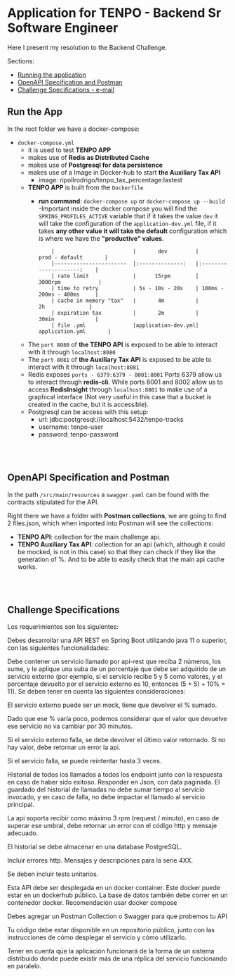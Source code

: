 # Application for TENPO - Backend Sr Software Engineer

Here I present my resolution to the Backend Challenge.

Sections:
- [Running the application](#run-the-app)
- [OpenAPI Specification and Postman](#openapi-specification-and-postman)
- [Challenge Specifications - e-mail](#challenge-specifications)

## Run the App

In the root folder we have a docker-compose:
- `docker-compose.yml`
    - it is used to test **TENPO APP**
    - makes use of **Redis as Distributed Cache**
    - makes use of **Postgresql for data persistence**
    - makes use of a Image in Docker-hub to start **the Auxiliary Tax API**
        - image: ripollrodrigo/tenpo_tax_percentage:lastest
    - **TENPO APP** is built from the `Dockerfile`
      - **run command**: `docker-compose up` or `docker-compose up --build`
        -Important inside the docker compose you will find the `SPRING_PROFILES_ACTIVE` variable that if it takes 
         the value `dev` it will take the configuration of the `application-dev.yml` file, if it takes **any other value 
         it will take the default** configuration which is where we have the **"productive" values**.

          ```
              |                       	|       dev      	|      prod - default       |
              |-----------------------	|:--------------:	|:---------------------:	|
              | rate limit            	|      15rpm     	|        3000rpm        	|
              | time to retry         	| 5s - 10s - 20s 	| 100ms - 200ms - 400ms 	|
              | cache in memory "tax" 	|       4m       	|           2h          	|
              | expiration tax        	|       2m       	|         30min         	|
              | file .yml             	|application-dev.yml|     application.yml     	|

    - The `port 8080` of **the TENPO API** is exposed to be able to interact with it through `localhost:8080`
    - The `port 8081` of **the Auxiliary Tax API** is exposed to be able to interact with it through `localhost:8081`
    - Redis exposes `ports - 6379:6379 - 8001:8001` Ports 6379 allow us to interact through **redis-cli**. While ports 8001 and 8002 allow us to access **RedisInsight** through `localhost:8001` to make use of a graphical interface (Not very useful in this case that a bucket is created in the cache, but it is accessible).
    - Postgresql can be access with this setup:
        - url: jdbc:postgresql://localhost:5432/tenpo-tracks
        - username: tenpo-user
        - password: tenpo-password

<br><br>
## OpenAPI Specification and Postman

In the path `/src/main/resources` a `swagger.yaml` can be found with the contracts stipulated for the API.

Right there we have a folder with **Postman collections**, we are going to find 2 files.json, which when imported into Postman will see the collections:
- **TENPO API**: collection for the main challenge api.
- **TENPO Auxiliary Tax API**: collection for an api (which, although it could be mocked, is not in this case) so that they can check if they like the generation of %. And to be able to easily check that the main api cache works.

<br><br>
## Challenge Specifications

Los requerimientos son los siguientes:

Debes desarrollar una API REST en Spring Boot utilizando java 11 o superior, con las siguientes funcionalidades:

Debe contener un servicio llamado por api-rest que reciba 2 números, los sume, y le aplique una suba de un porcentaje que debe ser adquirido de un servicio externo (por ejemplo, si el servicio recibe 5 y 5 como valores, y el porcentaje devuelto por el servicio externo es 10, entonces (5 + 5) + 10% = 11). Se deben tener en cuenta las siguientes consideraciones:

El servicio externo puede ser un mock, tiene que devolver el % sumado.

Dado que ese % varía poco, podemos considerar que el valor que devuelve ese servicio no va cambiar por 30 minutos.

Si el servicio externo falla, se debe devolver el último valor retornado. Si no hay valor, debe retornar un error la api.

Si el servicio falla, se puede reintentar hasta 3 veces.

Historial de todos los llamados a todos los endpoint junto con la respuesta en caso de haber sido exitoso. Responder en Json, con data paginada. El guardado del historial de llamadas no debe sumar tiempo al servicio invocado, y en caso de falla, no debe impactar el llamado al servicio principal.

La api soporta recibir como máximo 3 rpm (request / minuto), en caso de superar ese umbral, debe retornar un error con el código http y mensaje adecuado.

El historial se debe almacenar en una database PostgreSQL.

Incluir errores http. Mensajes y descripciones para la serie 4XX.


Se deben incluir tests unitarios.

Esta API debe ser desplegada en un docker container. Este docker puede estar en un dockerhub público. La base de datos también debe correr en un contenedor docker. Recomendación usar docker compose

Debes agregar un Postman Collection o Swagger para que probemos tu API

Tu código debe estar disponible en un repositorio público, junto con las instrucciones de cómo desplegar el servicio y cómo utilizarlo.

Tener en cuenta que la aplicación funcionará de la forma de un sistema distribuido donde puede existir más de una réplica del servicio funcionando en paralelo.

